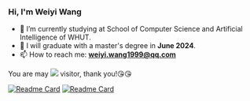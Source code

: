 
### Hi, I'm Weiyi Wang

- 🔭 I’m currently studying at School of Computer Science and Artificial Intelligence of WHUT.
- 🤔 I will graduate with a master's degree in **June 2024**.
- 📫 How to reach me: **<a href="mailto:weiyi.wang1999@qq.com">weiyi.wang1999@qq.com</a>**

You are may <span><img src="https://profile-counter.glitch.me/Wang3219/count.svg" /></span> visitor, thank you!:kissing_heart::kissing_heart:

[![Readme Card](https://github-readme-stats-git-masterrstaa-rickstaa.vercel.app/api/pin/?username=Wang3219&repo=douyin&show_owner=true&&theme=cobalt)](https://github.com/Wang3219/douyin)
[![Readme Card](https://github-readme-stats-git-masterrstaa-rickstaa.vercel.app/api/pin/?username=Wang3219&repo=RPC&show_owner=true&&theme=cobalt)](https://github.com/Wang3219/RPC)
